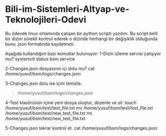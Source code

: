 # Bili-im-Sistemleri-Altyap-ve-Teknolojileri-Odevi
Bu ödevde linux ortamında çalışan bir python scripti yazdım. Bu script belli bir dizini sürekli kontrol ederek o dizinde herhangi bir değişiklik olduğunda bunu .json formatında kaydetmeli.

Aşağıda kullandığım bazı komutlar bulunuyor:
1-Dizin izleme servisi çalışıyor mu? 
systemctl status bsm.service

2-Changes.json dosyasının içi dolu mu?
cat /home/yusuf/bsm/logs/changes.json

3-Changes.json dolu ise içini temizle.
> /home/yusuf/bsm/logs/changes.json

4-Test klasörünün içine yeni dosya oluştur, düzenle ve sil.
touch /home/yusuf/bsm/test/test_file.txt
mv /home/yusuf/bsm/test/test_file.txt /home/yusuf/bsm/test/new_test_file.txt
rm /home/yusuf/bsm/test/new_test_file.txt

5-Changes.json tekrar kontrol et.
cat /home/yusuf/bsm/logs/changes.json
